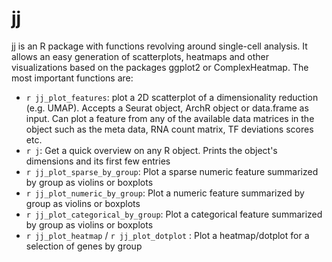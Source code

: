 # jj

jj is an R package with functions revolving around single-cell analysis. 
It allows an easy generation of scatterplots, heatmaps and other visualizations based on the packages ggplot2 or ComplexHeatmap.
The most important functions are:

- `r jj_plot_features`: plot a 2D scatterplot of a dimensionality reduction (e.g. UMAP). Accepts a Seurat object, ArchR object or data.frame as input. Can plot a feature from any of the available data matrices in the object such as the meta data, RNA count matrix, TF deviations scores etc.
- `r j`: Get a quick overview on any R object. Prints the object's dimensions and its first few entries 
- `r jj_plot_sparse_by_group`: Plot a sparse numeric feature summarized by group as violins or boxplots
- `r jj_plot_numeric_by_group`: Plot a numeric feature summarized by group as violins or boxplots
- `r jj_plot_categorical_by_group`: Plot a categorical feature summarized by group as violins or boxplots
- `r jj_plot_heatmap` / `r jj_plot_dotplot` : Plot a heatmap/dotplot for a selection of genes by group